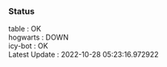 ### Status


table : OK  
hogwarts : DOWN  
icy-bot : OK  
Latest Update : 2022-10-28 05:23:16.972922
